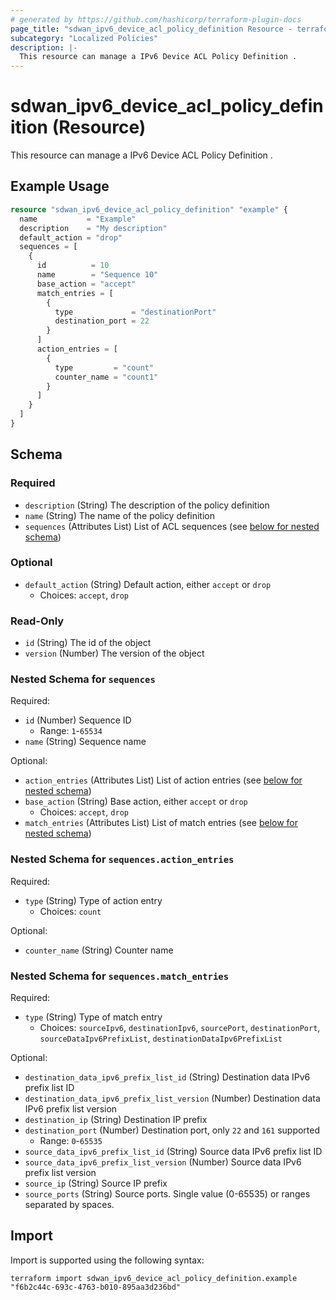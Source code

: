 ```yaml
---
# generated by https://github.com/hashicorp/terraform-plugin-docs
page_title: "sdwan_ipv6_device_acl_policy_definition Resource - terraform-provider-sdwan"
subcategory: "Localized Policies"
description: |-
  This resource can manage a IPv6 Device ACL Policy Definition .
---
```


# sdwan_ipv6_device_acl_policy_definition (Resource)

This resource can manage a IPv6 Device ACL Policy Definition .

## Example Usage

```terraform
resource "sdwan_ipv6_device_acl_policy_definition" "example" {
  name           = "Example"
  description    = "My description"
  default_action = "drop"
  sequences = [
    {
      id          = 10
      name        = "Sequence 10"
      base_action = "accept"
      match_entries = [
        {
          type             = "destinationPort"
          destination_port = 22
        }
      ]
      action_entries = [
        {
          type         = "count"
          counter_name = "count1"
        }
      ]
    }
  ]
}
```

<!-- schema generated by tfplugindocs -->
## Schema

### Required

- `description` (String) The description of the policy definition
- `name` (String) The name of the policy definition
- `sequences` (Attributes List) List of ACL sequences (see [below for nested schema](#nestedatt--sequences))

### Optional

- `default_action` (String) Default action, either `accept` or `drop`
  - Choices: `accept`, `drop`

### Read-Only

- `id` (String) The id of the object
- `version` (Number) The version of the object

<a id="nestedatt--sequences"></a>
### Nested Schema for `sequences`

Required:

- `id` (Number) Sequence ID
  - Range: `1`-`65534`
- `name` (String) Sequence name

Optional:

- `action_entries` (Attributes List) List of action entries (see [below for nested schema](#nestedatt--sequences--action_entries))
- `base_action` (String) Base action, either `accept` or `drop`
  - Choices: `accept`, `drop`
- `match_entries` (Attributes List) List of match entries (see [below for nested schema](#nestedatt--sequences--match_entries))

<a id="nestedatt--sequences--action_entries"></a>
### Nested Schema for `sequences.action_entries`

Required:

- `type` (String) Type of action entry
  - Choices: `count`

Optional:

- `counter_name` (String) Counter name


<a id="nestedatt--sequences--match_entries"></a>
### Nested Schema for `sequences.match_entries`

Required:

- `type` (String) Type of match entry
  - Choices: `sourceIpv6`, `destinationIpv6`, `sourcePort`, `destinationPort`, `sourceDataIpv6PrefixList`, `destinationDataIpv6PrefixList`

Optional:

- `destination_data_ipv6_prefix_list_id` (String) Destination data IPv6 prefix list ID
- `destination_data_ipv6_prefix_list_version` (Number) Destination data IPv6 prefix list version
- `destination_ip` (String) Destination IP prefix
- `destination_port` (Number) Destination port, only `22` and `161` supported
  - Range: `0`-`65535`
- `source_data_ipv6_prefix_list_id` (String) Source data IPv6 prefix list ID
- `source_data_ipv6_prefix_list_version` (Number) Source data IPv6 prefix list version
- `source_ip` (String) Source IP prefix
- `source_ports` (String) Source ports. Single value (0-65535) or ranges separated by spaces.

## Import

Import is supported using the following syntax:

```shell
terraform import sdwan_ipv6_device_acl_policy_definition.example "f6b2c44c-693c-4763-b010-895aa3d236bd"
```
